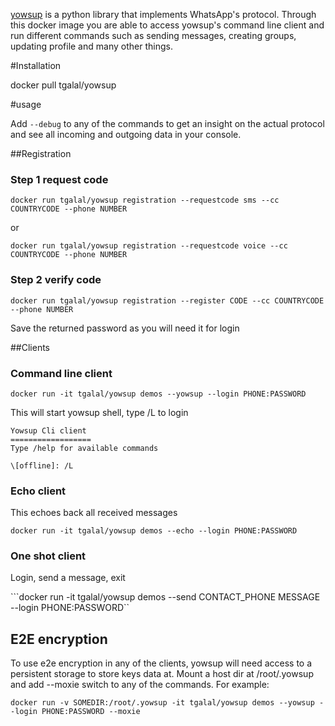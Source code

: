 [yowsup](https://github.com/tgalal/yowsup) is a python library that implements WhatsApp's protocol. Through this docker image you are able to access yowsup's command line client and run different commands such as sending messages, creating groups, updating profile and many other things.

#Installation

docker pull tgalal/yowsup

#usage

Add ```--debug``` to any of the commands to get an insight on the actual protocol and see all incoming and outgoing data in your console.

##Registration

### Step 1 request code
```docker run tgalal/yowsup registration --requestcode sms --cc COUNTRYCODE --phone NUMBER```

or

```docker run tgalal/yowsup registration --requestcode voice --cc COUNTRYCODE --phone NUMBER```

### Step 2 verify code

```docker run tgalal/yowsup registration --register CODE --cc COUNTRYCODE --phone NUMBER```

Save the returned password as you will need it for login

##Clients
### Command line client

```docker run -it tgalal/yowsup demos --yowsup --login PHONE:PASSWORD```

This will start yowsup shell, type /L to login

```
Yowsup Cli client
==================
Type /help for available commands

\[offline]: /L
```

### Echo client

This echoes back all received messages

```docker run -it tgalal/yowsup demos --echo --login PHONE:PASSWORD```

### One shot client

Login, send a message, exit

```docker run -it tgalal/yowsup demos --send CONTACT_PHONE MESSAGE --login PHONE:PASSWORD``

## E2E encryption
To use e2e encryption in any of the clients, yowsup will need access to a persistent storage to store keys data at. Mount a host dir at /root/.yowsup and add --moxie switch to any of the commands. For example:

```docker run -v SOMEDIR:/root/.yowsup -it tgalal/yowsup demos --yowsup --login PHONE:PASSWORD --moxie```

